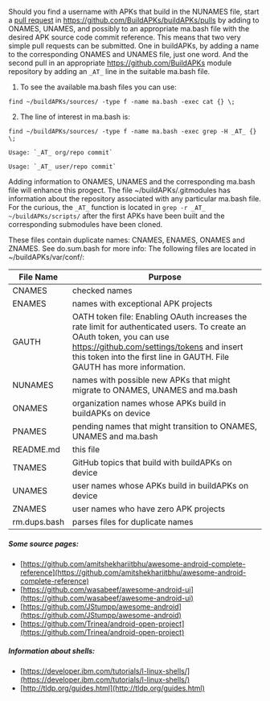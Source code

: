 Should you find a username with APKs that build in the NUNAMES file, start a [pull request](https://help.github.com/en/github/collaborating-with-issues-and-pull-requests/creating-a-pull-request) in https://github.com/BuildAPKs/buildAPKs/pulls by adding to ONAMES, UNAMES, and possibly to an appropriate ma.bash file with the desired APK source code commit reference.  This means that two very simple pull requests can be submitted.  One in buildAPKs, by adding a name to the corresponding ONAMES and UNAMES file, just one word.  And the second pull in an appropriate https://github.com/BuildAPKs module repository by adding an `_AT_` line in the suitable ma.bash file. 

1) To see the available ma.bash files you can use: 
```
find ~/buildAPKs/sources/ -type f -name ma.bash -exec cat {} \;
```

2) The line of interest in ma.bash is: 
```
find ~/buildAPKs/sources/ -type f -name ma.bash -exec grep -H _AT_ {} \; 
```

	Usage: `_AT_ org/repo commit`

	Usage: `_AT_ user/repo commit`


Adding information to ONAMES, UNAMES and the corresponding ma.bash file will enhance this progect.  The file ~/buildAPKs/.gitmodules has information about the repository associated with any particular ma.bash file.  For the curious, the `_AT_` function is located in `grep -r _AT_ ~/buildAPKs/scripts/` after the first APKs have been built and the corresponding submodules have been cloned.

These files contain duplicate names: CNAMES, ENAMES, ONAMES and ZNAMES.  See do.sum.bash for more info:  The following files are located in ~/buildAPKs/var/conf/:

| File Name   | Purpose   |
| ----------- | --------- |
| CNAMES      | checked names |
| ENAMES      | names with exceptional APK projects |
| GAUTH       | OATH token file:  Enabling OAuth increases the rate limit for authenticated users.  To create an OAuth token, you can use https://github.com/settings/tokens and insert this token into the first line in GAUTH.  File GAUTH has more information. |
| NUNAMES     | names with possible new APKs that might migrate to ONAMES, UNAMES and ma.bash |
| ONAMES      | organization names whose APKs build in buildAPKs on device |
| PNAMES      | pending names that might transition to ONAMES, UNAMES and ma.bash |
| README.md   | this file |
| TNAMES      | GitHub topics that build with buildAPKs on device |
| UNAMES      | user names whose APKs build in buildAPKs on device |
| ZNAMES      | user names who have zero APK projects |
| rm.dups.bash | parses files for duplicate names |

##### Some source pages:
   * [https://github.com/amitshekhariitbhu/awesome-android-complete-reference](https://github.com/amitshekhariitbhu/awesome-android-complete-reference)
   * [https://github.com/wasabeef/awesome-android-ui](https://github.com/wasabeef/awesome-android-ui)
   * [https://github.com/JStumpp/awesome-android](https://github.com/JStumpp/awesome-android)
   * [https://github.com/Trinea/android-open-project](https://github.com/Trinea/android-open-project)

##### Information about shells:
   * [https://developer.ibm.com/tutorials/l-linux-shells/](https://developer.ibm.com/tutorials/l-linux-shells/)
   * [http://tldp.org/guides.html](http://tldp.org/guides.html)
<!-- README.md EOF -->
